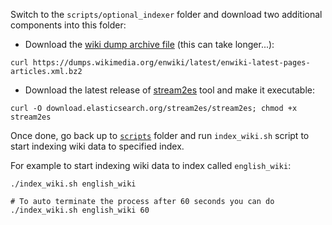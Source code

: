 Switch to the `scripts/optional_indexer` folder and download two additional components
into this folder: 

- Download the [wiki dump archive file](https://dumps.wikimedia.org/enwiki/latest/enwiki-latest-pages-articles.xml.bz2) (this can take longer...):

````
curl https://dumps.wikimedia.org/enwiki/latest/enwiki-latest-pages-articles.xml.bz2
````    
- Download the latest release of [stream2es](https://github.com/elastic/stream2es#install) tool and make it executable:

````
curl -O download.elasticsearch.org/stream2es/stream2es; chmod +x stream2es
````

Once done, go back up to [`scripts`](scripts) folder and run `index_wiki.sh`
script to start indexing wiki data to specified index.

For example to start indexing wiki data to index called `english_wiki`:
 
````
./index_wiki.sh english_wiki

# To auto terminate the process after 60 seconds you can do
./index_wiki.sh english_wiki 60 
````
